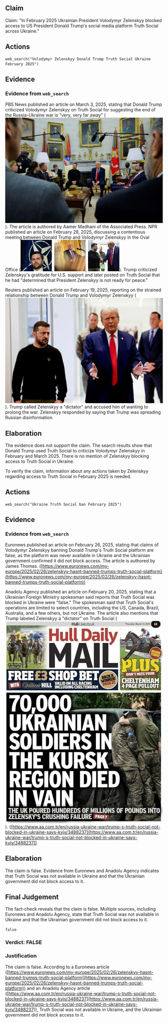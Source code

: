 ## Claim
Claim: "In February 2025 Ukrainian President Volodymyr Zelenskyy blocked access to US President Donald Trump's social media platform Truth Social across Ukraine."

## Actions
```
web_search("Volodymyr Zelenskyy Donald Trump Truth Social Ukraine February 2025")
```

## Evidence
### Evidence from `web_search`
PBS News published an article on March 3, 2025, stating that Donald Trump criticized Volodymyr Zelenskyy on Truth Social for suggesting the end of the Russia-Ukraine war is "very, very far away" (![image 1567](media/2025-08-07_18-50-1754592628-069882.jpg)). The article is authored by Aamer Madhani of the Associated Press. NPR published an article on February 28, 2025, discussing a contentious meeting between Donald Trump and Volodymyr Zelenskyy in the Oval Office (![image 1572](media/2025-08-07_18-50-1754592644-705128.jpg), ![image 1569](media/2025-08-07_18-50-1754592639-153450.jpg), ![image 1570](media/2025-08-07_18-50-1754592640-602508.jpg)). Trump criticized Zelenskyy's gratitude for U.S. support and later posted on Truth Social that he had "determined that President Zelenskyy is not ready for peace."

Reuters published an article on February 19, 2025, reporting on the strained relationship between Donald Trump and Volodymyr Zelenskyy (![image 1573](media/2025-08-07_18-50-1754592657-229427.jpg)). Trump called Zelenskyy a "dictator" and accused him of wanting to prolong the war. Zelenskyy responded by saying that Trump was spreading Russian disinformation.


## Elaboration
The evidence does not support the claim. The search results show that Donald Trump used Truth Social to criticize Volodymyr Zelenskyy in February and March 2025. There is no mention of Zelenskyy blocking access to Truth Social in Ukraine.

To verify the claim, information about any actions taken by Zelenskyy regarding access to Truth Social in February 2025 is needed.


## Actions
```
web_search("Ukraine Truth Social ban February 2025")
```

## Evidence
### Evidence from `web_search`
Euronews published an article on February 26, 2025, stating that claims of Volodymyr Zelenskyy banning Donald Trump's Truth Social platform are false, as the platform was never available in Ukraine and the Ukrainian government confirmed it did not block access. The article is authored by James Thomas. ([https://www.euronews.com/my-europe/2025/02/26/zelenskyy-hasnt-banned-trumps-truth-social-platform](https://www.euronews.com/my-europe/2025/02/26/zelenskyy-hasnt-banned-trumps-truth-social-platform))

Anadolu Agency published an article on February 20, 2025, stating that a Ukrainian Foreign Ministry spokesman said reports that Truth Social was blocked in Ukraine were "false." The spokesman said that Truth Social's operations are limited to select countries, including the US, Canada, Brazil, Australia, and a few others, but not Ukraine. The article also mentions that Trump labeled Zelenskyy a "dictator" on Truth Social (![image 1](media/0.jpg)). ([https://www.aa.com.tr/en/russia-ukraine-war/trump-s-truth-social-not-blocked-in-ukraine-says-kyiv/3488237](https://www.aa.com.tr/en/russia-ukraine-war/trump-s-truth-social-not-blocked-in-ukraine-says-kyiv/3488237))


## Elaboration
The claim is false. Evidence from Euronews and Anadolu Agency indicates that Truth Social was not available in Ukraine and that the Ukrainian government did not block access to it.


## Final Judgement
The fact-check reveals that the claim is false. Multiple sources, including Euronews and Anadolu Agency, state that Truth Social was not available in Ukraine and that the Ukrainian government did not block access to it.

`false`

### Verdict: FALSE

### Justification
The claim is false. According to a Euronews article ([https://www.euronews.com/my-europe/2025/02/26/zelenskyy-hasnt-banned-trumps-truth-social-platform](https://www.euronews.com/my-europe/2025/02/26/zelenskyy-hasnt-banned-trumps-truth-social-platform)) and an Anadolu Agency article ([https://www.aa.com.tr/en/russia-ukraine-war/trump-s-truth-social-not-blocked-in-ukraine-says-kyiv/3488237](https://www.aa.com.tr/en/russia-ukraine-war/trump-s-truth-social-not-blocked-in-ukraine-says-kyiv/3488237)), Truth Social was not available in Ukraine, and the Ukrainian government did not block access to it.
